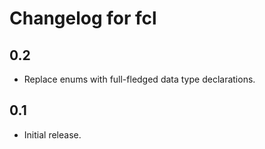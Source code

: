 # Changelog for fcl

## 0.2

* Replace enums with full-fledged data type declarations.

## 0.1

* Initial release.
